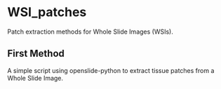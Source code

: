 # WSI_patches
Patch extraction methods for Whole Slide Images (WSIs). 

## First Method

A simple script using openslide-python to extract tissue patches from a Whole Slide Image.


